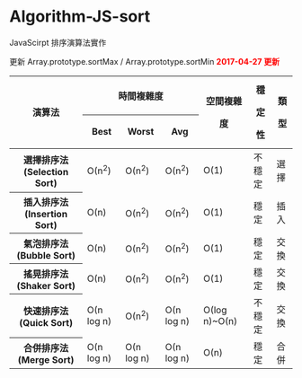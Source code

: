 # Algorithm-JS-sort
JavaScirpt 排序演算法實作

更新 Array.prototype.sortMax  /  Array.prototype.sortMin <font color="red">**2017-04-27 更新**</font>




<table class="hover textAlignCenter verticalAlignMiddle">
			<thead>
				<tr class=""> <th style="line-height: 40px;" rowspan="2">演算法</th> <th colspan="3">時間複雜度</th> <th style="line-height: 40px;" rowspan="2">空間複雜度</th> <th style="line-height: 40px;" rowspan="2">穩定性</th> <th style="line-height: 40px;" rowspan="2">類型</th></tr>
				<tr class=""> <th>Best</th> <th>Worst</th> <th>Avg</th> </tr>
			</thead>
			<tbody>
				<tr class=""> <th>選擇排序法(Selection Sort)</th> <td class=""> Ο(n<sup>2</sup>) </td> <td class=""> Ο(n<sup>2</sup>) </td> <td class=""> Ο(n<sup>2</sup>) </td> <td class=""> Ο(1) </td> <td class="">不穩定</td> <td class="">選擇</td></tr>
				<tr class=""> <th>插入排序法(Insertion Sort)</th> <td class=""> Ο(n) </td> <td class=""> Ο(n<sup>2</sup>) </td> <td class=""> Ο(n<sup>2</sup>) </td> <td class=""> Ο(1) </td> <td>穩定</td> <td>插入</td> </tr>		
				<tr class=""> <th>氣泡排序法(Bubble Sort)</th> <td class=""> Ο(n) </td> <td class=""> Ο(n<sup>2</sup>) </td> <td class=""> Ο(n<sup>2</sup>) </td> <td class=""> Ο(1) </td> <td>穩定</td> <td class="">交換</td></tr>
				<tr class=""> <th>搖晃排序法(Shaker Sort)</th> <td class=""> Ο(n) </td> <td class=""> Ο(n<sup>2</sup>)</td> <td class=""> Ο(n<sup>2</sup>) </td> <td class=""> Ο(1) </td> <td>穩定</td> <td class="">交換</td></tr>
				<tr class="trHover"> <th>快速排序法(Quick Sort)</th> <td class=""> Ο(n log n) </td> <td class=""> Ο(n<sup>2</sup>)</td> <td class=""> Ο(n log n) </td> <td class=""> Ο(log n)~Ο(n) </td> <td class="">不穩定</td> <td class="">交換</td></tr>
				<tr class=""> <th>合併排序法(Merge Sort)</th> <td class=""> Ο(n log n) </td> <td class=""> Ο(n log n)</td> <td class=""> Ο(n log n) </td> <td class=""> Ο(n) </td> <td>穩定</td> <td class="">合併</td></tr>
			</tbody>
</table>
